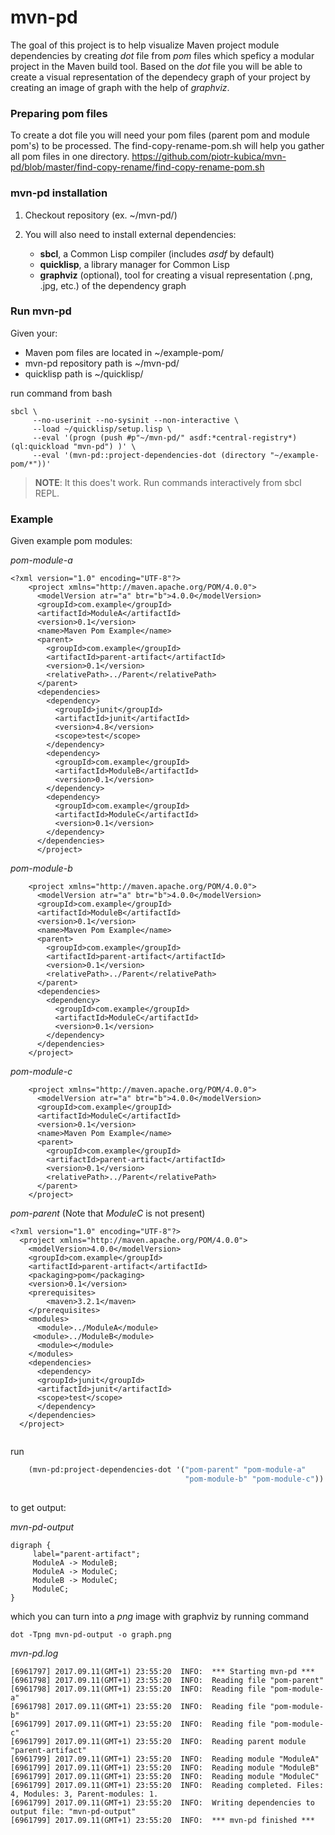 # mvn-pd

The goal of this project is to help visualize Maven project module dependencies by creating _dot_ file from _pom_ files which speficy a modular project in the Maven build tool. Based on the _dot_ file you will be able to create a visual representation of the dependecy graph of your project by creating an image of graph with the help of _graphviz_.

### Preparing pom files

To create a dot file you will need your pom files (parent pom and module pom's) to be processed.
The find-copy-rename-pom.sh will help you gather all pom files in one directory.
https://github.com/piotr-kubica/mvn-pd/blob/master/find-copy-rename/find-copy-rename-pom.sh

### mvn-pd installation

1. Checkout repository (ex. ~/mvn-pd/)

2. You will also need to install external dependencies:
    * **sbcl**, a Common Lisp compiler (includes _asdf_ by default)
    * **quicklisp**, a library manager for Common Lisp
    * **graphviz** (optional), tool for creating a visual representation (.png, .jpg, etc.) of the dependency graph

### Run mvn-pd

Given your:
- Maven pom files are located in ~/example-pom/ 
- mvn-pd repository path is ~/mvn-pd/
- quicklisp path is ~/quicklisp/

run command from bash

```
sbcl \
     --no-userinit --no-sysinit --non-interactive \
     --load ~/quicklisp/setup.lisp \
     --eval '(progn (push #p"~/mvn-pd/" asdf:*central-registry*) (ql:quickload "mvn-pd") )' \
     --eval '(mvn-pd::project-dependencies-dot (directory "~/example-pom/*"))'
```
> **NOTE**: It this does't work. Run commands interactively from sbcl REPL.

### Example

Given example pom modules: 

_pom-module-a_
```
<?xml version="1.0" encoding="UTF-8"?>
    <project xmlns="http://maven.apache.org/POM/4.0.0">
      <modelVersion atr="a" btr="b">4.0.0</modelVersion>
      <groupId>com.example</groupId>
      <artifactId>ModuleA</artifactId>
      <version>0.1</version>
      <name>Maven Pom Example</name>
      <parent>
        <groupId>com.example</groupId>
        <artifactId>parent-artifact</artifactId>
        <version>0.1</version>
        <relativePath>../Parent</relativePath> 
      </parent>
      <dependencies>
        <dependency>
          <groupId>junit</groupId>
          <artifactId>junit</artifactId>
          <version>4.8</version>
          <scope>test</scope>
        </dependency>
        <dependency>
          <groupId>com.example</groupId>
          <artifactId>ModuleB</artifactId>
          <version>0.1</version>
        </dependency>
        <dependency>
          <groupId>com.example</groupId>
          <artifactId>ModuleC</artifactId>
          <version>0.1</version>
        </dependency>
      </dependencies>
      </project>
```

_pom-module-b_
```<?xml version="1.0" encoding="UTF-8"?>
    <project xmlns="http://maven.apache.org/POM/4.0.0">
      <modelVersion atr="a" btr="b">4.0.0</modelVersion>
      <groupId>com.example</groupId>
      <artifactId>ModuleB</artifactId>
      <version>0.1</version>
      <name>Maven Pom Example</name>
      <parent>
        <groupId>com.example</groupId>
        <artifactId>parent-artifact</artifactId>
        <version>0.1</version>
        <relativePath>../Parent</relativePath> 
      </parent>
      <dependencies>
        <dependency>
          <groupId>com.example</groupId>
          <artifactId>ModuleC</artifactId>
          <version>0.1</version>
        </dependency>
      </dependencies>
    </project>

```


_pom-module-c_
```<?xml version="1.0" encoding="UTF-8"?>
    <project xmlns="http://maven.apache.org/POM/4.0.0">
      <modelVersion atr="a" btr="b">4.0.0</modelVersion>
      <groupId>com.example</groupId>
      <artifactId>ModuleC</artifactId>
      <version>0.1</version>
      <name>Maven Pom Example</name>
      <parent>
        <groupId>com.example</groupId>
        <artifactId>parent-artifact</artifactId>
        <version>0.1</version>
        <relativePath>../Parent</relativePath> 
      </parent>
    </project>

```


_pom-parent_
(Note that _ModuleC_ is not present)
```
<?xml version="1.0" encoding="UTF-8"?>
  <project xmlns="http://maven.apache.org/POM/4.0.0">
	<modelVersion>4.0.0</modelVersion>
	<groupId>com.example</groupId>
	<artifactId>parent-artifact</artifactId>
	<packaging>pom</packaging>
	<version>0.1</version>
	<prerequisites>
		<maven>3.2.1</maven>
	</prerequisites>
	<modules>
	  <module>../ModuleA</module>
     <module>../ModuleB</module>
	  <module></module>
	</modules>
	<dependencies>
	  <dependency>
	  <groupId>junit</groupId>
	  <artifactId>junit</artifactId>
	  <scope>test</scope>
	  </dependency>
	</dependencies>
  </project>
     
```

run
```lisp
    (mvn-pd:project-dependencies-dot '("pom-parent" "pom-module-a"
                                       "pom-module-b" "pom-module-c"))
				       
```
				       
to get output:

_mvn-pd-output_
```
digraph { 
     label="parent-artifact";
     ModuleA -> ModuleB;
     ModuleA -> ModuleC;
     ModuleB -> ModuleC;
     ModuleC;
}
```
which you can turn into a _png_ image with graphviz
by running command
```
dot -Tpng mvn-pd-output -o graph.png

```


_mvn-pd.log_
```
[6961797] 2017.09.11(GMT+1) 23:55:20  INFO:  *** Starting mvn-pd ***
[6961798] 2017.09.11(GMT+1) 23:55:20  INFO:  Reading file "pom-parent" 
[6961798] 2017.09.11(GMT+1) 23:55:20  INFO:  Reading file "pom-module-a" 
[6961798] 2017.09.11(GMT+1) 23:55:20  INFO:  Reading file "pom-module-b" 
[6961799] 2017.09.11(GMT+1) 23:55:20  INFO:  Reading file "pom-module-c" 
[6961799] 2017.09.11(GMT+1) 23:55:20  INFO:  Reading parent module "parent-artifact" 
[6961799] 2017.09.11(GMT+1) 23:55:20  INFO:  Reading module "ModuleA" 
[6961799] 2017.09.11(GMT+1) 23:55:20  INFO:  Reading module "ModuleB" 
[6961799] 2017.09.11(GMT+1) 23:55:20  INFO:  Reading module "ModuleC" 
[6961799] 2017.09.11(GMT+1) 23:55:20  INFO:  Reading completed. Files: 4, Modules: 3, Parent-modules: 1. 
[6961799] 2017.09.11(GMT+1) 23:55:20  INFO:  Writing dependencies to output file: "mvn-pd-output"
[6961799] 2017.09.11(GMT+1) 23:55:20  INFO:  *** mvn-pd finished ***
```
